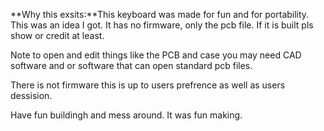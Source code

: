 
**Why this exsits:**This keyboard was made for fun and for portability. This was an idea I got. It has no firmware, only the pcb file. If it is built pls show or credit at least.

Note to open and edit things like the PCB and case you may need CAD software and or software that can open standard pcb files.

There is not firmware this is up to users prefrence as well as users dessision. 

Have fun buildingh and mess around. It was fun making.
